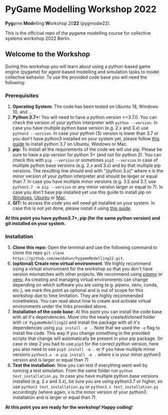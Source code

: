 # **PyGame Modelling Workshop 2022**

**Pyg**ame **Mod**elling **W**orkshop 20**22** (pygmodw22).

This is the offcicial repo of the pygame modelling course for collective systems workshop 2022 Berlin.

## Welcome to the Workshop
During this workshop you will learn about using a python-based game engine (pygame) for agent-based modelling and simulation tasks to model collective behavior.
To use the provided code base you will need the following:

### Prerequisites
1. **Operating System:** The code has been tested on Ubuntu 18, Windows 10, and ...
2. **Python 3.7+:** You will need to have a python version >=3.7.0. You can check the version of your python interpreter with `python --version`. In case you have multiple python base version (e.g. 2.x and 3.x) use `python3 --version`. In case your python (3) version is lower than 3.7 or you don't have python3 installed on your system yet, please follow [this guide](https://www.geeksforgeeks.org/download-and-install-python-3-latest-version/) to install python 3.7 on Ubuntu, Windows or Mac.
3. **pip:** To install all the requirements of the code we will use pip. Please be sure to have a pip version for python 3+ (and not for python 2). You can check this with `pip --version` or sometimes `pip3 --version` in case of multiple python base versions (e.g. 2.x and 3.x) and by that multiple pip versions. The resulting line should end with "(python 3.x)" where x is the minor version of your python interpreter and should be larger or equal than 7. In case you have multiple minor versions (e.g. 3.5 and 3.7, use `python3.7 -m pip --version` or any minor version larger or equal to 7). In case you don't have pip installed yet use this guide to install pip on [Windows](https://www.liquidweb.com/kb/install-pip-windows/), [Ubuntu](https://www.odoo.com/forum/help-1/how-to-install-pip-in-python-3-on-ubuntu-18-04-167715) or [Mac](https://www.geeksforgeeks.org/download-and-install-python-3-latest-version/#macos).
4. **GIT:** to access the code you will need git installed on your system. In case this is not yet done, please install it using [this guide](https://github.com/git-guides/install-git).

**At this point you have python3.7+, pip (for the same python version) and git installed on your system.**

### Installation
5. **Clone this repo:** Open the terminal and use the following command to clone the repo `git clone https://github.com/mezdahun/PygameModelling22.git`.
6. **(optional) Create new virtual environment**: We highly recommend using a virtual environment for the workshop so that you don't have version mismatches with other projects. We recommend using [pipenv](https://pipenv.pypa.io/en/latest/) or [venv](https://docs.python.org/3/library/venv.html). As creating and managing virtual environments can change depending on which software you are using (e.g. pipenv, venv, conda, etc.), we mark this point as optional and is out of scope for this workshop due to time limitation. They are highly recommended nonetheless. You can read about how to create and activate virtual environments under the links provided above.
7. **Installation of the code base**: At this point you can install the code base with all it's dependencies. Move into the newly created/cloned folder with `cd PygameModelling22` and install the package with all it's dependencies using `pip install -e .`. Note that we used the `-e` flag to install the code. This way if you change something in the provided scripts that change will automatically be present in your pip package. (In case in step 2 you had to use `pip3` for the correct python version, here you also need to use `pip3 install -e .` or if you have multiple minor versions `python3.x -m pip install -e .` where x is your minor python3 version and is larger or equal than 7)
8. **Test the installation**: Now you can test if everything went well by running a test simulation. From the same folder run `python test_installation.py`. In case you have multiple python base versions installed (e.g. 2.x and 3.x), be sure you are using python3.7 or higher, so use `python3 test_installation.py` or `python3.x test_installation.py` accordingly (where again, x is the minor version of your python3 installation and is larger or equal than 7).

**At this point you are ready for the workshop! Happy coding!**
